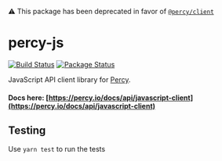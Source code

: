 ⚠️ This package has been deprecated in favor of [`@percy/client`](https://github.com/percy/cli/tree/master/packages/client)

# percy-js

[![Build Status](https://travis-ci.org/percy/percy-js.svg?branch=master)](https://travis-ci.org/percy/percy-js)
[![Package Status](https://img.shields.io/npm/v/percy-client.svg)](https://www.npmjs.com/package/percy-client)

JavaScript API client library for [Percy](https://percy.io).

#### Docs here: [https://percy.io/docs/api/javascript-client](https://percy.io/docs/api/javascript-client)

## Testing

Use `yarn test` to run the tests
